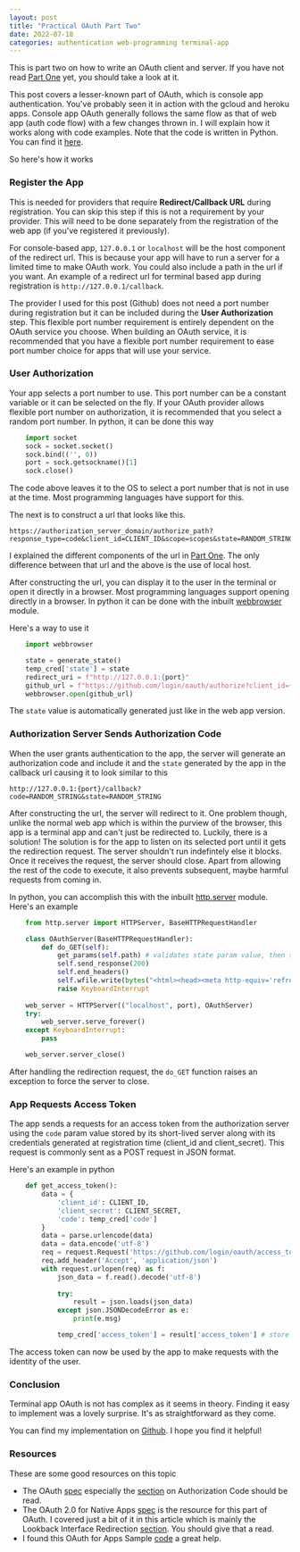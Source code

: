 ```yaml
---
layout: post
title: "Practical OAuth Part Two"
date: 2022-07-18
categories: authentication web-programming terminal-app
---
```


This is part two on how to write an OAuth client and server. If you have not read [Part One](https://goodyduru.github.io) yet, you should take a look at it.  

This post covers a lesser-known part of OAuth, which is console app authentication. You've probably seen it in action with the gcloud and heroku apps. Console app OAuth generally follows the same flow as that of web app (auth code flow) with a few changes thrown in. I will explain how it works along with code examples. Note that the code is written in Python. You can find it [here](https://github.com/goodyduru/oauth-cmd).  

So here's how it works

### Register the App 
This is needed for providers that require **Redirect/Callback URL** during registration. You can skip this step if this is not a requirement by your provider. This will need to be done separately from the registration of the web app (if you've registered it previously).  

For console-based app, `127.0.0.1` or `localhost` will be the host component of the redirect url. This is because your app will have to run a server for a limited time to make OAuth work. You could also include a path in the url if you want. An example of a redirect url for terminal based app during registration is `http://127.0.0.1/callback`.  

The provider I used for this post (Github) does not need a port number during registration but it can be included during the **User Authorization** step. This flexible port number requirement is entirely dependent on the OAuth service you choose. When building an OAuth service, it is recommended that you have a flexible port number requirement to ease port number choice for apps that will use your service.

### User Authorization
Your app selects a port number to use. This port number can be a constant variable or it can be selected on the fly. If your OAuth provider allows flexible port number on authorization, it is recommended that you select a random port number. In python, it can be done this way

```python
    import socket
    sock = socket.socket()
    sock.bind(('', 0))
    port = sock.getsockname()[1]
    sock.close()
```

The code above leaves it to the OS to select a port number that is not in use at the time. Most programming languages have support for this.

The next is to construct a url that looks like this.

    https://authorization_server_domain/authorize_path?response_type=code&client_id=CLIENT_ID&scope=scopes&state=RANDOM_STRING&redirect_uri=http://127.0.0.1:port_number/callback_path

I explained the different components of the url in [Part One](https://goodyduru.github.io). The only difference between that url and the above is the use of local host.  

After constructing the url, you can display it to the user in the terminal or open it directly in a browser. Most programming languages support opening directly in a browser. In python it can be done with the inbuilt [webbrowser](https://docs.python.org/library/webbrowser.html) module.  

Here's a way to use it

```python
    import webbrowser

    state = generate_state()
    temp_cred['state'] = state
    redirect_uri = f"http://127.0.0.1:{port}"
    github_url = f"https://github.com/login/oauth/authorize?client_id={CLIENT_ID}&scope=read:user&state={state}&redirect_uri={redirect_uri}"
    webbrowser.open(github_url)
```
The `state` value is automatically generated just like in the web app version.

### Authorization Server Sends Authorization Code
When the user grants authentication to the app, the server will generate an authorization code and include it and the `state` generated by the app in the callback url causing it to look similar to this

    http://127.0.0.1:{port}/callback?code=RANDOM_STRING&state=RANDOM_STRING

After constructing the url, the server will redirect to it. One problem though, unlike the normal web app which is within the purview of the browser, this app is a terminal app and can't just be redirected to. Luckily, there is a solution! The solution is for the app to listen on its selected port until it gets the redirection request. The server shouldn't run indefintely else it blocks. Once it receives the request, the server should close. Apart from allowing the rest of the code to execute, it also prevents subsequent, maybe harmful requests from coming in.  

In python, you can accomplish this with the inbuilt [http.server](https://docs.python.org/3/library/http.server.html#module-http.server) module. Here's an example

```python
    from http.server import HTTPServer, BaseHTTPRequestHandler

    class OAuthServer(BaseHTTPRequestHandler):
        def do_GET(self):
            get_params(self.path) # validates state param value, then stores code param value
            self.send_response(200)
            self.end_headers()
            self.wfile.write(bytes("<html><head><meta http-equiv='refresh' content='10;url=https://github.com'></head><body>Please return to the app.<script>window.close()</script></body></html>", "utf-8"))
            raise KeyboardInterrupt
    
    web_server = HTTPServer(("localhost", port), OAuthServer)
    try:
        web_server.serve_forever()
    except KeyboardInterrupt:
        pass

    web_server.server_close()
```

After handling the redirection request, the `do_GET` function raises an exception to force the server to close.

### App Requests Access Token
The app sends a requests for an access token from the authorization server using the `code` param value stored by its short-lived server along with its credentials generated at registration time (client_id and client_secret). This request is commonly sent as a POST request in JSON format.  

Here's an example in python

```python
    def get_access_token():
        data = {
            'client_id': CLIENT_ID,
            'client_secret': CLIENT_SECRET,
            'code': temp_cred['code']
        }
        data = parse.urlencode(data)
        data = data.encode('utf-8')
        req = request.Request('https://github.com/login/oauth/access_token', data=data)
        req.add_header('Accept', 'application/json')
        with request.urlopen(req) as f:
            json_data = f.read().decode('utf-8')
            
            try:
                result = json.loads(json_data)
            except json.JSONDecodeError as e:
                print(e.msg)

            temp_cred['access_token'] = result['access_token'] # store access token
```

The access token can now be used by the app to make requests with the identity of the user.

### Conclusion
Terminal app OAuth is not has complex as it seems in theory. Finding it easy to implement was a lovely surprise. It's as straightforward as they come.  

You can find my implementation on [Github](https://github.com/goodyduru/oauth-cmd). I hope you find it helpful!

### Resources 
These are some good resources on this topic
* The OAuth [spec](https://datatracker.ietf.org/doc/html/rfc6749) especially the [section](https://datatracker.ietf.org/doc/html/rfc6749#section-4.1) on Authorization Code should be read.
* The OAuth 2.0 for Native Apps [spec](https://datatracker.ietf.org/doc/html/rfc8252) is the resource for this part of OAuth. I covered just a bit of it in this article which is mainly the Lookback Interface Redirection [section](https://datatracker.ietf.org/doc/html/rfc8252#section-7.3). You should give that a read.  
* I found this OAuth for Apps Sample [code](https://github.com/googlesamples/oauth-apps-for-windows) a great help.